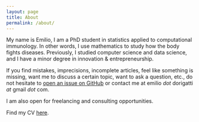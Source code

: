 ```yaml
---
layout: page
title: About
permalink: /about/
---
```


My name is Emilio, I am a PhD student in statistics applied to computational
immunology. In other words, I use mathematics to study how the body fights
diseases. Previously, I studied computer science and data science, and I have a
minor degree in innovation & entrepreneurship.

If you find mistakes, imprecisions, incomplete articles, feel like something is
missing, want me to discuss a certain topic, want to ask a question, etc., do
not hesitate to [open an issue on GitHub](
https://github.com/e-dorigatti/e-dorigatti.github.io/issues) or contact me at
emilio _dot_ dorigatti _at_ gmail _dot_ com.

I am also open for freelancing and consulting opportunities.

Find my CV [here](/cv.html).
